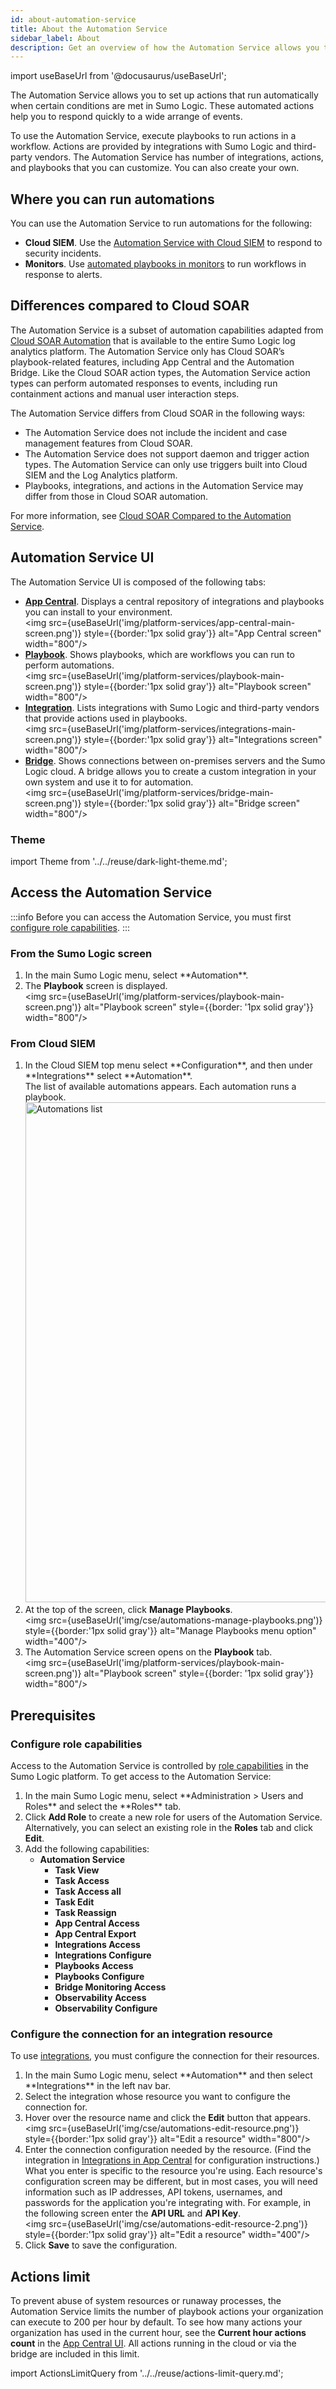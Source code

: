 ```yaml
---
id: about-automation-service
title: About the Automation Service
sidebar_label: About
description: Get an overview of how the Automation Service allows you to automate actions. 
---
```


import useBaseUrl from '@docusaurus/useBaseUrl';

The Automation Service allows you to set up actions that run automatically when certain conditions are met in Sumo Logic. These automated actions help you to respond quickly to a wide arrange of events. 

To use the Automation Service, execute playbooks to run actions in a workflow. Actions are provided by integrations with Sumo Logic and third-party vendors. The Automation Service has number of integrations, actions, and playbooks that you can customize. You can also create your own.

## Where you can run automations

You can use the Automation Service to run automations for the following:
* **Cloud SIEM**. Use the [Automation Service with Cloud SIEM](/docs/cse/automation/about-automation-service-and-cloud-siem) to respond to security incidents.
* **Monitors**. Use [automated playbooks in monitors](/docs/alerts/monitors/use-playbooks-with-monitors) to run workflows in response to alerts. 

## Differences compared to Cloud SOAR

The Automation Service is a subset of automation capabilities adapted from [Cloud SOAR Automation](/docs/cloud-soar/automation/) that is available to the entire Sumo Logic log analytics platform. The Automation Service only has Cloud SOAR’s playbook-related features, including App Central and the Automation Bridge. Like the Cloud SOAR action types, the Automation Service action types can perform automated responses to events, including run containment actions and manual user interaction steps. 

The Automation Service differs from Cloud SOAR in the following ways:
* The Automation Service does not include the incident and case management features from Cloud SOAR.
* The Automation Service does not support daemon and trigger action types. The Automation Service can only use triggers built into Cloud SIEM and the Log Analytics platform. 
* Playbooks, integrations, and actions in the Automation Service may differ from those in Cloud SOAR automation. 

For more information, see [Cloud SOAR Compared to the Automation Service](/docs/cloud-soar/compared-to-automation-service/).

## Automation Service UI

The Automation Service UI is composed of the following tabs:
* [**App Central**](/docs/platform-services/automation-service/automation-service-app-central). Displays a central repository of integrations and playbooks you can install to your environment.<br/><img src={useBaseUrl('img/platform-services/app-central-main-screen.png')} style={{border:'1px solid gray'}} alt="App Central screen" width="800"/> 
* [**Playbook**](/docs/platform-services/automation-service/automation-service-playbooks). Shows playbooks, which are workflows you can run to perform automations. <br/><img src={useBaseUrl('img/platform-services/playbook-main-screen.png')} style={{border:'1px solid gray'}} alt="Playbook screen" width="800"/>
* [**Integration**](/docs/platform-services/automation-service/automation-service-integrations.md). Lists integrations with Sumo Logic and third-party vendors that provide actions used in playbooks. <br/><img src={useBaseUrl('img/platform-services/integrations-main-screen.png')} style={{border:'1px solid gray'}} alt="Integrations screen" width="800"/>
* [**Bridge**](/docs/platform-services/automation-service/automation-service-bridge.md). Shows connections between on-premises servers and the Sumo Logic cloud. A bridge allows you to create a custom integration in your own system and use it to for automation. <br/><img src={useBaseUrl('img/platform-services/bridge-main-screen.png')} style={{border:'1px solid gray'}} alt="Bridge screen" width="800"/>

### Theme

import Theme from '../../reuse/dark-light-theme.md';

<Theme/>

## Access the Automation Service

:::info
Before you can access the Automation Service, you must first [configure role capabilities](#configure-role-capabilities).
:::

### From the Sumo Logic screen

1. <!--Kanso [**Classic UI**](/docs/get-started/sumo-logic-ui/). Kanso-->  In the main Sumo Logic menu, select **Automation**. <!--Kanso <br/>[**New UI**](/docs/get-started/sumo-logic-ui-new/). In the main Sumo Logic menu, select **Automation > Playbooks**. You can also click the **Go To...** menu at the top of the screen and select **Playbooks**.  Kanso-->
1. The **Playbook** screen is displayed. <br/><img src={useBaseUrl('img/platform-services/playbook-main-screen.png')} alt="Playbook screen" style={{border: '1px solid gray'}} width="800"/>

### From Cloud SIEM

1. <!--Kanso [**Classic UI**](/docs/cse/introduction-to-cloud-siem/#classic-ui). Kanso--> In the Cloud SIEM top menu select **Configuration**, and then under **Integrations** select **Automation**. <!--Kanso <br/>[**New UI**](/docs/cse/introduction-to-cloud-siem/#new-ui). In the top menu select **Configuration**, and then under **Cloud SIEM Integrations** select **Automation**. You can also click the **Go To...** menu at the top of the screen and select **Automation**.  Kanso--> <br/>The list of available automations appears. Each automation runs a playbook.<br/><img src={useBaseUrl('img/cse/automations-automations-list.png')} style={{border:'1px solid gray'}} alt="Automations list" width="800"/>
1. At the top of the screen, click **Manage Playbooks**.<br/><img src={useBaseUrl('img/cse/automations-manage-playbooks.png')} style={{border:'1px solid gray'}} alt="Manage Playbooks menu option" width="400"/>
1. The Automation Service screen opens on the **Playbook** tab. <br/><img src={useBaseUrl('img/platform-services/playbook-main-screen.png')} alt="Playbook screen" style={{border: '1px solid gray'}} width="800"/>

## Prerequisites

### Configure role capabilities

Access to the Automation Service is controlled by [role capabilities](/docs/manage/users-roles/roles/role-capabilities) in the Sumo Logic platform. To get access to the Automation Service:
1. <!--Kanso [**Classic UI**](/docs/get-started/sumo-logic-ui/). Kanso-->  In the main Sumo Logic menu, select **Administration > Users and Roles** and select the **Roles** tab. <!--Kanso <br/>[**New UI**](/docs/get-started/sumo-logic-ui-new/). In the top menu select **Administration**, and then under **Users and Roles** select **Roles**. You can also click the **Go To...** menu at the top of the screen and select **Roles**.  Kanso-->
1. Click **Add Role** to create a new role for users of the Automation Service. Alternatively, you can select an existing role in the **Roles** tab and click **Edit**.
1. Add the following capabilities:
   * **Automation Service**
      * **Task View**
      * **Task Access**
      * **Task Access all**
      * **Task Edit**
      * **Task Reassign**
      * **App Central Access**
      * **App Central Export**
      * **Integrations Access**
      * **Integrations Configure**
      * **Playbooks Access**
      * **Playbooks Configure**
      * **Bridge Monitoring Access**
      * **Observability Access**
      * **Observability Configure**

### Configure the connection for an integration resource

To use [integrations](/docs/platform-services/automation-service/automation-service-integrations), you must configure the connection for their resources. 
1. <!--Kanso [**Classic UI**](/docs/get-started/sumo-logic-ui/). Kanso-->  In the main Sumo Logic menu, select **Automation** and then select **Integrations** in the left nav bar. <!--Kanso <br/>[**New UI**](/docs/get-started/sumo-logic-ui-new/). In the main Sumo Logic menu, select **Automation > Integrations**. You can also click the **Go To...** menu at the top of the screen and select **Integrations**.  Kanso-->
1. Select the integration whose resource you want to configure the connection for. 
1. Hover over the resource name and click the **Edit** button that appears.<br/><img src={useBaseUrl('img/cse/automations-edit-resource.png')} style={{border:'1px solid gray'}} alt="Edit a resource" width="800"/> 
1. Enter the connection configuration needed by the resource. (Find the integration in [Integrations in App Central](/docs/platform-services/automation-service/app-central/integrations/) for configuration instructions.)<br/>What you enter is specific to the resource you're using. Each resource's configuration screen may be different, but in most cases, you will need information such as IP addresses, API tokens, usernames, and passwords for the application you're integrating with. For example, in the following screen enter the **API URL** and **API Key**. <br/><img src={useBaseUrl('img/cse/automations-edit-resource-2.png')} style={{border:'1px solid gray'}} alt="Edit a resource" width="400"/> 
1. Click **Save** to save the configuration. 

## Actions limit

To prevent abuse of system resources or runaway processes, the Automation Service limits the number of playbook actions your organization can execute to 200 per hour by default. To see how many actions your organization has used in the current hour, see the **Current hour actions count** in the [App Central UI](/docs/platform-services/automation-service/automation-service-app-central/#app-central-ui). All actions running in the cloud or via the bridge are included in this limit.

import ActionsLimitQuery from '../../reuse/actions-limit-query.md';

<ActionsLimitQuery/>
